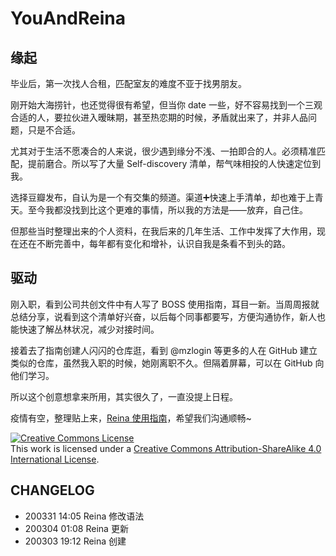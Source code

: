 # YouAndReina


## 缘起

毕业后，第一次找人合租，匹配室友的难度不亚于找男朋友。

刚开始大海捞针，也还觉得很有希望，但当你 date 一些，好不容易找到一个三观合适的人，要拉伙进入暧昧期，甚至热恋期的时候，矛盾就出来了，并非人品问题，只是不合适。

尤其对于生活不愿凑合的人来说，很少遇到缘分不浅、一拍即合的人。必须精准匹配，提前磨合。所以写了大量 Self-discovery 清单，帮气味相投的人快速定位到我。

选择豆瓣发布，自认为是一个有交集的频道。渠道➕快速上手清单，却也难于上青天。至今我都没找到比这个更难的事情，所以我的方法是——放弃，自己住。

但那些当时整理出来的个人资料，在我后来的几年生活、工作中发挥了大作用，现在还在不断完善中，每年都有变化和增补，认识自我是条看不到头的路。

## 驱动

刚入职，看到公司共创文件中有人写了 BOSS 使用指南，耳目一新。当周周报就总结分享，说看到这个清单好兴奋，以后每个同事都要写，方便沟通协作，新人也能快速了解丛林状况，减少对接时间。 

接着去了指南创建人闪闪的仓库逛，看到 @mzlogin 等更多的人在 GitHub 建立类似的仓库，虽然我入职的时候，她刚离职不久。但隔着屏幕，可以在 GitHub 向他们学习。

所以这个创意想拿来所用，其实很久了，一直没提上日程。

疫情有空，整理贴上来，[Reina 使用指南](https://github.com/ReinaSuo/YouAndReina/blob/master/HbUsageReina.md)，希望我们沟通顺畅~

<a rel="license" href="http://creativecommons.org/licenses/by-sa/4.0/"><img alt="Creative Commons License" style="border-width:0" src="https://i.creativecommons.org/l/by-sa/4.0/88x31.png" /></a><br />This work is licensed under a <a rel="license" href="http://creativecommons.org/licenses/by-sa/4.0/">Creative Commons Attribution-ShareAlike 4.0 International License</a>.


## CHANGELOG
* 200331 14:05 Reina 修改语法
* 200304 01:08 Reina 更新
* 200303 19:12 Reina 创建
